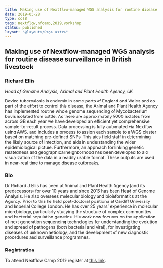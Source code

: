 ```yaml
---
title: Making use of Nextflow-managed WGS analysis for routine disease surveillance in British livestock
date: 2019-05-28
type: col8
tags: nextflow,nfcamp,2019,workshop
status: published
layout: "@layouts/Page.astro"
---
```


## Making use of Nextflow-managed WGS analysis for routine disease surveillance in British livestock

### Richard Ellis
*Head of Genome Analysis, Animal and Plant Health Agency, UK*

Bovine tuberculosis is endemic in some parts of England and Wales and as part of the effort to control this disease, the Animal and Plant Health Agency has implemented routine whole genome sequencing of Mycobacterium bovis isolated from cattle.  As there are approximately 5000 isolates from across GB each year we have developed an efficient yet comprehensive sample-to-result process.  Data processing is fully automated via Nextfow using AWS, and includes a process to assign each sample to a WGS cluster based on matching pre-defined SNPs. This aids field staff in determining the likely source of infection, and aids in understanding the wider epidemiological picture.  Furthermore, an approach for linking genetic relatedness and geographical neighborhood has been developed to aid visualization of the data in a readily usable format.  These outputs are used in near-real time to manage disease outbreaks.

### Bio

Dr Richard J Ellis has been at Animal and Plant Health Agency (and its predecessors) for over 10 years and since 2016 has been Head of Genome Analysis.  He also oversees molecular biology and bioinformatics at the Agency.  Prior to this he held post-doctoral positions at Cardiff University and Imperial College London.  He has over 25 years’ experience in molecular microbiology, particularly studying the structure of complex communities and bacterial population genetics.  His work now focuses on the application of next generation sequencing technologies for understanding the evolution and spread of pathogens (both bacterial and viral), for investigating diseases of unknown aetiology, and the development of new diagnostic procedures and surveillance programmes.

### Registration

To attend Nextflow Camp 2019 register at [this link](https://www.crg.eu/en/event/coursescrg-nextflow-2019).
